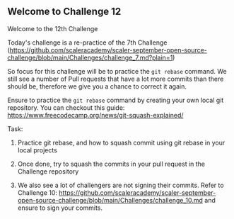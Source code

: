 ## Welcome to Challenge 12

Welcome to the 12th Challenge 

Today's challenge is a re-practice of the 7th Challenge (https://github.com/scaleracademy/scaler-september-open-source-challenge/blob/main/Challenges/challenge_7.md?plain=1)

So focus for this challenge will be to practice the ``git rebase`` command. We still see a number of Pull requests that have a lot more commits than there should be, therefore we give you a chance to correct it again. 

Ensure to practice the ``git rebase`` command by creating your own local git repository. You can checkout this guide: https://www.freecodecamp.org/news/git-squash-explained/

Task: 


1. Practice git rebase, and how to squash commit using git rebase in your local projects 

2. Once done, try to squash the commits in your pull request in the Challenge repository
3. We also see a lot of challengers are not signing their commits. Refer to Challenge 10: https://github.com/scaleracademy/scaler-september-open-source-challenge/blob/main/Challenges/challenge_10.md and ensure to sign your commits. 
